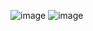 ![image](https://github.com/Selva2805/Real-Time-Chat-Application/assets/150023459/9f5d65ce-0a25-44d9-ab71-32a3f56b6bbc)
![image](https://github.com/Selva2805/Real-Time-Chat-Application/assets/150023459/883cf67c-f074-4c87-97e3-2c8171cc65fd)


